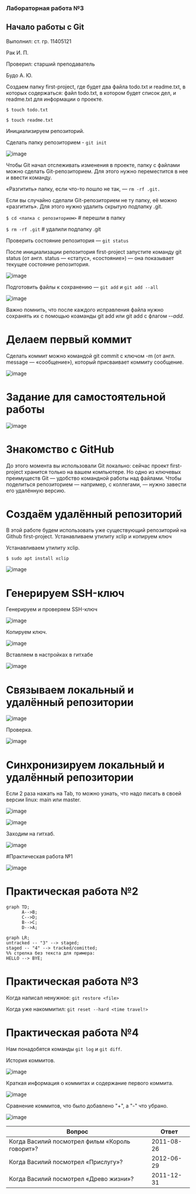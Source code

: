 ### Лабораторная работа №3

## Начало работы с Git
Выполнил: ст. гр. 11405121

Рак И. П.

Проверил: старший преподаватель

Будо А. Ю.

Создаем папку first-project, где будет два файла todo.txt и readme.txt, в которых содержаться: файл todo.txt, в котором будет список дел, и readme.txt для информации о проекте.

`$ touch todo.txt`

`$ touch readme.txt`

Инициализируем репозиторий.

Сделать папку репозиторием - `git init`

![image](https://github.com/Ivan20031982/Programming-3K-1S/assets/115215650/c810b6f4-87b0-490a-877a-08da8ff556f0)

Чтобы Git начал отслеживать изменения в проекте, папку с файлами можно сделать Git-репозиторием. Для этого нужно переместится в нее и ввести команду.

«Разгитить» папку, если что-то пошло не так, — `rm -rf .git.`

Если вы случайно сделали Git-репозиторием не ту папку, её можно «разгитить». Для этого нужно удалить скрытую подпапку .git.

`$ cd <папка с репозиторием>` # перешли в папку

`$ rm -rf .git` # удалили подпапку .git

Проверить состояние репозитория — `git status`

После инициализации репозитория first-project запустите команду git status (от англ. status — «статус», «состояние») — она показывает текущее состояние репозитория.

![image](https://github.com/Ivan20031982/Programming-3K-1S/assets/115215650/4169ff69-455d-4186-9c1b-45bd2475d42f)

Подготовить файлы к сохранению — `git add` и `git add --all`

![image](https://github.com/Ivan20031982/Programming-3K-1S/assets/115215650/e4dfe4db-5abb-4372-94a5-6616a78e8e37)

Важно помнить, что после каждого исправления файла нужно сохранять их с помощью коаманды git add или git add с флагом *--add*.

# Делаем первый коммит

Сделать коммит можно командой git commit c ключом -m (от англ. message — «сообщение»), который присваивает коммиту сообщение.

![image](https://github.com/Ivan20031982/Programming-3K-1S/assets/115215650/f8ebdaa9-2e3f-4067-ac86-7ee3491f589b)

# Задание для самостоятельной работы

![image](https://github.com/Ivan20031982/Programming-3K-1S/assets/115215650/ed0787d2-92e2-43f1-8b2d-2d4eac321459)

# Знакомство с GitHub

До этого момента вы использовали Git локально: сейчас проект first-project хранится только на вашем компьютере. Но одно из ключевых преимуществ Git — удобство командной работы над файлами. Чтобы поделиться репозиторием — например, с коллегами, — нужно завести его удалённую версию.

# Создаём удалённый репозиторий

В этой работе будем использовать уже существующий репозиторий на Github first-project. Устанавливаем утилиту xclip и копируем ключ

Устанавливаем утилиту xclip.

`$ sudo apt install xclip`

![image](https://github.com/Ivan20031982/Programming-3K-1S/assets/115215650/b5df06a5-52df-48ff-a24b-eccb8e0b89ba)

# Генерируем SSH-ключ

Генерируем и проверяем SSH-ключ

![image](https://github.com/Ivan20031982/Programming-3K-1S/assets/115215650/537079f6-94db-4ee9-80f1-367c1e8dc768)

Копируем ключ.

![image](https://github.com/Ivan20031982/Programming-3K-1S/assets/115215650/d9ddc05b-2c67-4e79-820c-c6842822fa2f)

Вставляем в настройках в гитхабе

![image](https://github.com/Ivan20031982/Programming-3K-1S/assets/115215650/d97ec848-1f78-4164-8b93-1090c25a092e)

# Связываем локальный и удалённый репозитории

![image](https://github.com/Ivan20031982/Programming-3K-1S/assets/115215650/566a6095-7e28-4713-95dc-2333a9941aef)

Проверка. 

![image](https://github.com/Ivan20031982/Programming-3K-1S/assets/115215650/2eaab961-813e-4b61-ae46-888ea13f7258)

# Синхронизируем локальный и удалённый репозитории

Если 2 раза нажать на Tab, то можно узнать, что надо писать в своей версии linux: main или master.

![image](https://github.com/Ivan20031982/Programming-3K-1S/assets/115215650/472c7cb4-2e23-4cad-a01f-c6d3054327b4)

![image](https://github.com/Ivan20031982/Programming-3K-1S/assets/115215650/a4f5c273-cbb4-49b2-88a0-4ca576313f3d)

Заходим на гитхаб.

![image](https://github.com/Ivan20031982/Programming-3K-1S/assets/115215650/11cf28fe-cc2f-4837-8fdc-93a7c21a4536)

#Практическая работа №1

![image](https://github.com/Ivan20031982/Programming-3K-1S/assets/115215650/cb9d89bd-2db6-4239-aa1c-a12ae28ba235)


# Практическая работа №2

```mermaid
graph TD;
      A-->B;
      C-->D;
      B-->C;
      D-->A;
```



```mermaid
graph LR;
untracked -- "3" --> staged;
staged -- "4" --> tracked/comitted;
%% стрелка без текста для примера:
HELLO --> BYE;
```

# Практическая работа №3

Когда написал ненужное: ```git restore <file>```

Когда уже накоммитил: ```git reset --hard <time travel!>```

# Практическая работа №4

Нам понадобятся команды `git log` и `git diff`.

История коммитов.

![image](https://github.com/Ivan20031982/Programming-3K-1S/assets/115215650/92409a05-7aec-4778-8ee2-9db76e70d124)

Краткая информация о коммитах и содержание первого коммита.

![image](https://github.com/Ivan20031982/Programming-3K-1S/assets/115215650/b7e6adc7-f146-48ff-a186-7221a28bf091)

Сравнение коммитов, что было добавлено "+", а "-" что убрано.

![image](https://github.com/Ivan20031982/Programming-3K-1S/assets/115215650/36536a37-0acf-426b-a64b-6d55729a766b)


|Вопрос|Ответ|
|----------|----------|
|Когда Василий посмотрел фильм «Король говорит»?|2011-08-26|
|Когда Василий посмотрел «Прислугу»?|2012-06-29|
|Когда Василий посмотрел «Древо жизни»?|2011-12-31|





